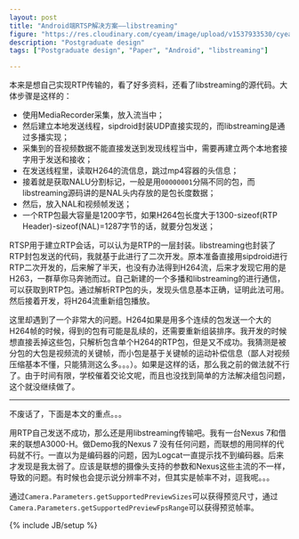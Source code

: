 ```yaml
---
layout: post
title: "Android端RTSP解决方案——libstreaming"
figure: "https://res.cloudinary.com/cyeam/image/upload/v1537933530/cyeam/libstreaming_icon.png"
description: "Postgraduate design"
tags: ["Postgraduate design", "Paper", "Android", "libstreaming"]

---
```


本来是想自己实现RTP传输的，看了好多资料，还看了libstreaming的源代码。大体步骤是这样的：

+ 使用MediaRecorder采集，放入流当中；
+ 然后建立本地发送线程，sipdroid封装UDP直接实现的，而libstreaming是通过多播实现；
+ 采集到的音视频数据不能直接发送到发现线程当中，需要再建立两个本地套接字用于发送和接收；
+ 在发送线程里，读取H264的流信息，跳过mp4容器的头信息；
+ 接着就是获取NALU分割标记，一般是用`00000001`分隔不同的包，而libstreaming源码讲的是NAL头内存放的是包长度数据；
+ 然后，放入NAL和视频帧发送；
+ 一个RTP包最大容量是1200字节，如果H264包长度大于1300-sizeof(RTP Header)-sizeof(NAL)=1287字节的话，就要分包发送；

RTSP用于建立RTP会话，可以认为是RTP的一层封装。libstreaming也封装了RTP封包发送的代码，我就基于此进行了二次开发。原本准备直接用sipdroid进行RTP二次开发的，后来解了半天，也没有办法得到H264流，后来才发现它用的是H263，一群草你马奔驰而过。自己新建的一个多播和libstreaming的进行通信，可以获取到RTP包。通过解析RTP包的头，发现头信息基本正确，证明此法可用。然后接着开发，将H264流重新组包播放。

这里却遇到了一个非常大的问题。H264如果是用多个连续的包发送一个大的H264帧的时候，得到的包有可能是乱续的，还需要重新组装排序。我开发的时候想直接丢掉这些包，只解析包含单个H264的RTP包，但是又不成功。我猜测是被分包的大包是视频流的关键帧，而小包是基于关键帧的运动补偿信息（鄙人对视频压缩基本不懂，只能猜测这么多。。。）。如果是这样的话，那么我之前的做法就不行了。由于时间有限，学校催着交论文呢，而且也没找到简单的方法解决组包问题，这个就没继续做了。

---

不废话了，下面是本文的重点。。。

用RTP自己发送不成功，那么还是用libstreaming传输吧。我有一台Nexus 7和借来的联想A3000-H。做Demo我的Nexus 7 没有任何问题，而联想的用同样的代码就不行。一直以为是编码器的问题，因为Logcat一直提示找不到编码器。后来才发现是我太弱了。应该是联想的摄像头支持的参数和Nexus这些主流的不一样，导致的问题。有时候也会提示说分辨率不对，但其实是帧率不对，逗我呢。。。

通过`Camera.Parameters.getSupportedPreviewSizes`可以获得预览尺寸，通过`Camera.Parameters.getSupportedPreviewFpsRange`可以获得预览帧率。


{% include JB/setup %}
